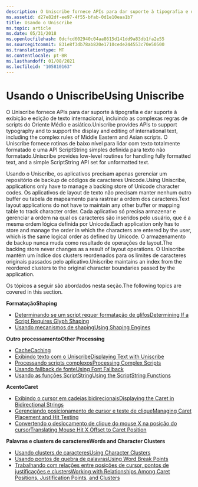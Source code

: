 ```yaml
---
description: O Uniscribe fornece APIs para dar suporte à tipografia e dar suporte à exibição e edição de texto internacional, incluindo as complexas regras de scripts do Oriente Médio e asiático.
ms.assetid: d27e82df-ee97-4f55-bfab-0d1e10eaa1b7
title: Usando o Uniscribe
ms.topic: article
ms.date: 05/31/2018
ms.openlocfilehash: 0dcfcd602940c04aa8615d141dd9a83db1fa2e55
ms.sourcegitcommit: 831e8f3db78ab820e1710cede244553c70e50500
ms.translationtype: MT
ms.contentlocale: pt-BR
ms.lasthandoff: 01/08/2021
ms.locfileid: "105810163"
---
```

# <a name="using-uniscribe"></a><span data-ttu-id="71ea6-103">Usando o Uniscribe</span><span class="sxs-lookup"><span data-stu-id="71ea6-103">Using Uniscribe</span></span>

<span data-ttu-id="71ea6-104">O Uniscribe fornece APIs para dar suporte à tipografia e dar suporte à exibição e edição de texto internacional, incluindo as complexas regras de scripts do Oriente Médio e asiático.</span><span class="sxs-lookup"><span data-stu-id="71ea6-104">Uniscribe provides APIs to support typography and to support the display and editing of international text, including the complex rules of Middle Eastern and Asian scripts.</span></span> <span data-ttu-id="71ea6-105">O Uniscribe fornece rotinas de baixo nível para lidar com texto totalmente formatado e uma API ScriptString simples definida para texto não formatado.</span><span class="sxs-lookup"><span data-stu-id="71ea6-105">Uniscribe provides low-level routines for handling fully formatted text, and a simple ScriptString API set for unformatted text.</span></span>

<span data-ttu-id="71ea6-106">Usando o Uniscribe, os aplicativos precisam apenas gerenciar um repositório de backup de códigos de caracteres Unicode.</span><span class="sxs-lookup"><span data-stu-id="71ea6-106">Using Uniscribe, applications only have to manage a backing store of Unicode character codes.</span></span> <span data-ttu-id="71ea6-107">Os aplicativos de layout de texto não precisam manter nenhum outro buffer ou tabela de mapeamento para rastrear a ordem dos caracteres.</span><span class="sxs-lookup"><span data-stu-id="71ea6-107">Text layout applications do not have to maintain any other buffer or mapping table to track character order.</span></span> <span data-ttu-id="71ea6-108">Cada aplicativo só precisa armazenar e gerenciar a ordem na qual os caracteres são inseridos pelo usuário, que é a mesma ordem lógica definida por Unicode.</span><span class="sxs-lookup"><span data-stu-id="71ea6-108">Each application only has to store and manage the order in which the characters are entered by the user, which is the same logical order as defined by Unicode.</span></span> <span data-ttu-id="71ea6-109">O armazenamento de backup nunca muda como resultado de operações de layout.</span><span class="sxs-lookup"><span data-stu-id="71ea6-109">The backing store never changes as a result of layout operations.</span></span> <span data-ttu-id="71ea6-110">O Uniscribe mantém um índice dos clusters reordenados para os limites de caracteres originais passados pelo aplicativo.</span><span class="sxs-lookup"><span data-stu-id="71ea6-110">Uniscribe maintains an index from the reordered clusters to the original character boundaries passed by the application.</span></span>

<span data-ttu-id="71ea6-111">Os tópicos a seguir são abordados nesta seção.</span><span class="sxs-lookup"><span data-stu-id="71ea6-111">The following topics are covered in this section.</span></span>

<span data-ttu-id="71ea6-112">**Formatação**</span><span class="sxs-lookup"><span data-stu-id="71ea6-112">**Shaping**</span></span>

-   [<span data-ttu-id="71ea6-113">Determinando se um script requer formatação de glifos</span><span class="sxs-lookup"><span data-stu-id="71ea6-113">Determining If a Script Requires Glyph Shaping</span></span>](determining-if-a-script-requires-glyph-shaping.md)
-   [<span data-ttu-id="71ea6-114">Usando mecanismos de shaping</span><span class="sxs-lookup"><span data-stu-id="71ea6-114">Using Shaping Engines</span></span>](using-shaping-engines.md)

<span data-ttu-id="71ea6-115">**Outro processamento**</span><span class="sxs-lookup"><span data-stu-id="71ea6-115">**Other Processing**</span></span>

-   [<span data-ttu-id="71ea6-116">Cache</span><span class="sxs-lookup"><span data-stu-id="71ea6-116">Caching</span></span>](caching.md)
-   [<span data-ttu-id="71ea6-117">Exibindo texto com o Uniscribe</span><span class="sxs-lookup"><span data-stu-id="71ea6-117">Displaying Text with Uniscribe</span></span>](displaying-text-with-uniscribe.md)
-   [<span data-ttu-id="71ea6-118">Processando scripts complexos</span><span class="sxs-lookup"><span data-stu-id="71ea6-118">Processing Complex Scripts</span></span>](processing-complex-scripts.md)
-   [<span data-ttu-id="71ea6-119">Usando fallback de fonte</span><span class="sxs-lookup"><span data-stu-id="71ea6-119">Using Font Fallback</span></span>](using-font-fallback.md)
-   [<span data-ttu-id="71ea6-120">Usando as funções ScriptString</span><span class="sxs-lookup"><span data-stu-id="71ea6-120">Using the ScriptString Functions</span></span>](using-the-scriptstring-functions.md)

<span data-ttu-id="71ea6-121">**Acento**</span><span class="sxs-lookup"><span data-stu-id="71ea6-121">**Caret**</span></span>

-   [<span data-ttu-id="71ea6-122">Exibindo o cursor em cadeias bidirecionais</span><span class="sxs-lookup"><span data-stu-id="71ea6-122">Displaying the Caret in Bidirectional Strings</span></span>](displaying-the-caret-in-bidirectional-strings.md)
-   [<span data-ttu-id="71ea6-123">Gerenciando posicionamento de cursor e teste de clique</span><span class="sxs-lookup"><span data-stu-id="71ea6-123">Managing Caret Placement and Hit Testing</span></span>](managing-caret-placement-and-hit-testing.md)
-   [<span data-ttu-id="71ea6-124">Convertendo o deslocamento de clique do mouse X na posição do cursor</span><span class="sxs-lookup"><span data-stu-id="71ea6-124">Translating Mouse Hit X Offset to Caret Position</span></span>](translating-mouse-hit-x-offset-to-caret-position.md)

<span data-ttu-id="71ea6-125">**Palavras e clusters de caracteres**</span><span class="sxs-lookup"><span data-stu-id="71ea6-125">**Words and Character Clusters**</span></span>

-   [<span data-ttu-id="71ea6-126">Usando clusters de caracteres</span><span class="sxs-lookup"><span data-stu-id="71ea6-126">Using Character Clusters</span></span>](using-character-clusters.md)
-   [<span data-ttu-id="71ea6-127">Usando pontos de quebra de palavras</span><span class="sxs-lookup"><span data-stu-id="71ea6-127">Using Word Break Points</span></span>](using-word-break-points.md)
-   [<span data-ttu-id="71ea6-128">Trabalhando com relações entre posições de cursor, pontos de justificações e clusters</span><span class="sxs-lookup"><span data-stu-id="71ea6-128">Working with Relationships Among Caret Positions, Justification Points, and Clusters</span></span>](working-with-relationships-among-caret-positions--justification-points--and-clusters.md)

 

 



